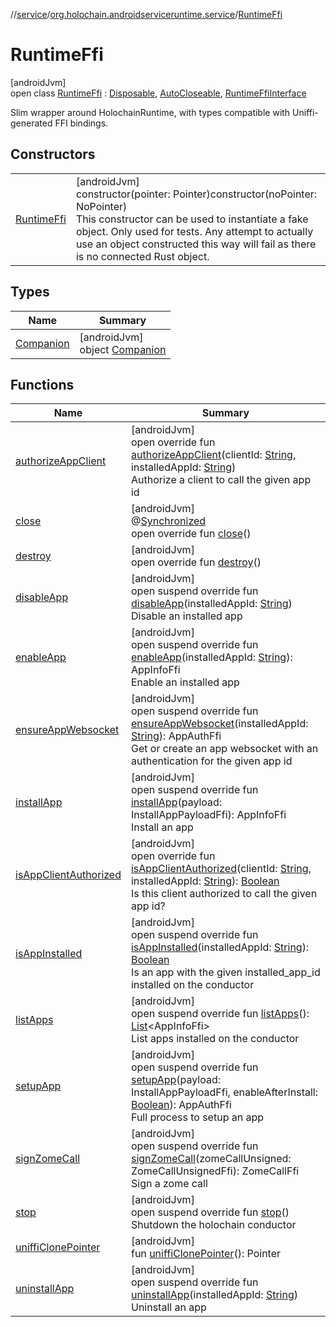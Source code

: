 //[service](../../../index.md)/[org.holochain.androidserviceruntime.service](../index.md)/[RuntimeFfi](index.md)

# RuntimeFfi

[androidJvm]\
open class [RuntimeFfi](index.md) : [Disposable](../-disposable/index.md), [AutoCloseable](https://developer.android.com/reference/kotlin/java/lang/AutoCloseable.html), [RuntimeFfiInterface](../-runtime-ffi-interface/index.md)

Slim wrapper around HolochainRuntime, with types compatible with Uniffi-generated FFI bindings.

## Constructors

| | |
|---|---|
| [RuntimeFfi](-runtime-ffi.md) | [androidJvm]<br>constructor(pointer: Pointer)constructor(noPointer: NoPointer)<br>This constructor can be used to instantiate a fake object. Only used for tests. Any attempt to actually use an object constructed this way will fail as there is no connected Rust object. |

## Types

| Name | Summary |
|---|---|
| [Companion](-companion/index.md) | [androidJvm]<br>object [Companion](-companion/index.md) |

## Functions

| Name | Summary |
|---|---|
| [authorizeAppClient](authorize-app-client.md) | [androidJvm]<br>open override fun [authorizeAppClient](authorize-app-client.md)(clientId: [String](https://kotlinlang.org/api/core/kotlin-stdlib/kotlin/-string/index.html), installedAppId: [String](https://kotlinlang.org/api/core/kotlin-stdlib/kotlin/-string/index.html))<br>Authorize a client to call the given app id |
| [close](close.md) | [androidJvm]<br>@[Synchronized](https://kotlinlang.org/api/core/kotlin-stdlib/kotlin.jvm/-synchronized/index.html)<br>open override fun [close](close.md)() |
| [destroy](destroy.md) | [androidJvm]<br>open override fun [destroy](destroy.md)() |
| [disableApp](disable-app.md) | [androidJvm]<br>open suspend override fun [disableApp](disable-app.md)(installedAppId: [String](https://kotlinlang.org/api/core/kotlin-stdlib/kotlin/-string/index.html))<br>Disable an installed app |
| [enableApp](enable-app.md) | [androidJvm]<br>open suspend override fun [enableApp](enable-app.md)(installedAppId: [String](https://kotlinlang.org/api/core/kotlin-stdlib/kotlin/-string/index.html)): AppInfoFfi<br>Enable an installed app |
| [ensureAppWebsocket](ensure-app-websocket.md) | [androidJvm]<br>open suspend override fun [ensureAppWebsocket](ensure-app-websocket.md)(installedAppId: [String](https://kotlinlang.org/api/core/kotlin-stdlib/kotlin/-string/index.html)): AppAuthFfi<br>Get or create an app websocket with an authentication for the given app id |
| [installApp](install-app.md) | [androidJvm]<br>open suspend override fun [installApp](install-app.md)(payload: InstallAppPayloadFfi): AppInfoFfi<br>Install an app |
| [isAppClientAuthorized](is-app-client-authorized.md) | [androidJvm]<br>open override fun [isAppClientAuthorized](is-app-client-authorized.md)(clientId: [String](https://kotlinlang.org/api/core/kotlin-stdlib/kotlin/-string/index.html), installedAppId: [String](https://kotlinlang.org/api/core/kotlin-stdlib/kotlin/-string/index.html)): [Boolean](https://kotlinlang.org/api/core/kotlin-stdlib/kotlin/-boolean/index.html)<br>Is this client authorized to call the given app id? |
| [isAppInstalled](is-app-installed.md) | [androidJvm]<br>open suspend override fun [isAppInstalled](is-app-installed.md)(installedAppId: [String](https://kotlinlang.org/api/core/kotlin-stdlib/kotlin/-string/index.html)): [Boolean](https://kotlinlang.org/api/core/kotlin-stdlib/kotlin/-boolean/index.html)<br>Is an app with the given installed_app_id installed on the conductor |
| [listApps](list-apps.md) | [androidJvm]<br>open suspend override fun [listApps](list-apps.md)(): [List](https://kotlinlang.org/api/core/kotlin-stdlib/kotlin.collections/-list/index.html)&lt;AppInfoFfi&gt;<br>List apps installed on the conductor |
| [setupApp](setup-app.md) | [androidJvm]<br>open suspend override fun [setupApp](setup-app.md)(payload: InstallAppPayloadFfi, enableAfterInstall: [Boolean](https://kotlinlang.org/api/core/kotlin-stdlib/kotlin/-boolean/index.html)): AppAuthFfi<br>Full process to setup an app |
| [signZomeCall](sign-zome-call.md) | [androidJvm]<br>open suspend override fun [signZomeCall](sign-zome-call.md)(zomeCallUnsigned: ZomeCallUnsignedFfi): ZomeCallFfi<br>Sign a zome call |
| [stop](stop.md) | [androidJvm]<br>open suspend override fun [stop](stop.md)()<br>Shutdown the holochain conductor |
| [uniffiClonePointer](uniffi-clone-pointer.md) | [androidJvm]<br>fun [uniffiClonePointer](uniffi-clone-pointer.md)(): Pointer |
| [uninstallApp](uninstall-app.md) | [androidJvm]<br>open suspend override fun [uninstallApp](uninstall-app.md)(installedAppId: [String](https://kotlinlang.org/api/core/kotlin-stdlib/kotlin/-string/index.html))<br>Uninstall an app |